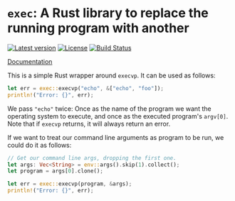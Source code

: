 # `exec`: A Rust library to replace the running program with another

[![Latest version](https://img.shields.io/crates/v/exec.svg)](https://crates.io/crates/exec) [![License](https://img.shields.io/crates/l/exec.svg)](http://www.apache.org/licenses/LICENSE-2.0) [![Build Status](https://travis-ci.org/faradayio/exec-rs.svg?branch=master)](https://travis-ci.org/faradayio/exec-rs)

[Documentation](http://faradayio.github.io/exec-rs/exec/index.html)

This is a simple Rust wrapper around `execvp`.  It can be used as follows:

```rust
let err = exec::execvp("echo", &["echo", "foo"]);
println!("Error: {}", err);
```

We pass `"echo"` twice: Once as the name of the program we want the
operating system to execute, and once as the executed program's `argv[0]`.
Note that if `execvp` returns, it will always return an error.

If we want to treat our command line arguments as program to be run, we
could do it as follows:

```rust
// Get our command line args, dropping the first one.
let args: Vec<String> = env::args().skip(1).collect();
let program = args[0].clone();

let err = exec::execvp(program, &args);
println!("Error: {}", err);
```
